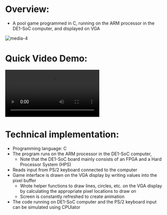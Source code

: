 # Overview: 
- A pool game programmed in C, running on the ARM processor in the DE1-SoC computer, and displayed on VGA

![media-4](https://github.com/dl423/DE1-SoC-Pool-Game/assets/81783344/f813b623-1abb-4148-94f6-45af011ae668)

# Quick Video Demo:

<video src="https://drive.google.com/file/d/1OBCACd7CLvhVe8dWXQFIKfmZnavOOpzh/view?usp=drive_link"> </video>

# Technical implementation:
- Programming language:  C
- The program runs on the ARM processor in the DE1-SoC computer, 
  - Note that the DE1-SoC board mainly consists of an FPGA and a Hard Processor System (HPS)
- Reads input from PS/2 keyboard connected to the computer
- Game interface is drawn on the VGA display by writing values into the pixel buffer
  - Wrote helper functions to draw lines, circles, etc. on the VGA display by calculating the appropriate pixel locations to draw on
  - Screen is constantly refreshed to create animation
- The code running on DE1-SoC computer and the PS/2 keyboard input can be simulated using CPUlator
